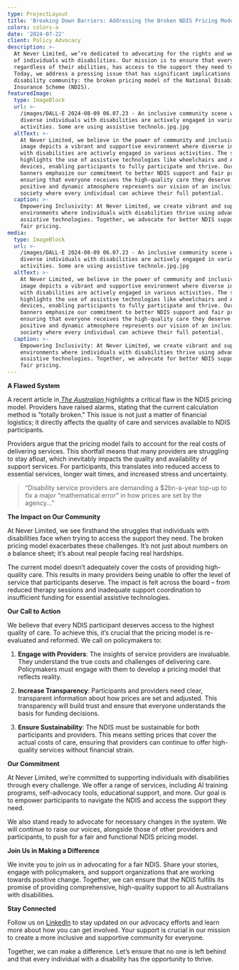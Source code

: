 ```yaml
---
type: ProjectLayout
title: 'Breaking Down Barriers: Addressing the Broken NDIS Pricing Model'
colors: colors-a
date: '2024-07-22'
client: Policy Advocacy
description: >-
  At Never Limited, we’re dedicated to advocating for the rights and well-being
  of individuals with disabilities. Our mission is to ensure that everyone,
  regardless of their abilities, has access to the support they need to thrive.
  Today, we address a pressing issue that has significant implications for the
  disability community: the broken pricing model of the National Disability
  Insurance Scheme (NDIS).
featuredImage:
  type: ImageBlock
  url: >-
    /images/DALL·E 2024-08-09 06.07.23 - An inclusive community scene where
    diverse individuals with disabilities are actively engaged in various
    activities. Some are using assistive technolo.jpg.jpg
  altText: >-
    At Never Limited, we believe in the power of community and inclusivity. This
    image depicts a vibrant and supportive environment where diverse individuals
    with disabilities are actively engaged in various activities. The scene
    highlights the use of assistive technologies like wheelchairs and AI-powered
    devices, enabling participants to fully participate and thrive. Our advocacy
    banners emphasize our commitment to better NDIS support and fair pricing,
    ensuring that everyone receives the high-quality care they deserve. This
    positive and dynamic atmosphere represents our vision of an inclusive
    society where every individual can achieve their full potential.
  caption: >-
    Empowering Inclusivity: At Never Limited, we create vibrant and supportive
    environments where individuals with disabilities thrive using advanced
    assistive technologies. Together, we advocate for better NDIS support and
    fair pricing.
media:
  type: ImageBlock
  url: >-
    /images/DALL·E 2024-08-09 06.07.23 - An inclusive community scene where
    diverse individuals with disabilities are actively engaged in various
    activities. Some are using assistive technolo.jpg.jpg
  altText: >-
    At Never Limited, we believe in the power of community and inclusivity. This
    image depicts a vibrant and supportive environment where diverse individuals
    with disabilities are actively engaged in various activities. The scene
    highlights the use of assistive technologies like wheelchairs and AI-powered
    devices, enabling participants to fully participate and thrive. Our advocacy
    banners emphasize our commitment to better NDIS support and fair pricing,
    ensuring that everyone receives the high-quality care they deserve. This
    positive and dynamic atmosphere represents our vision of an inclusive
    society where every individual can achieve their full potential.
  caption: >-
    Empowering Inclusivity: At Never Limited, we create vibrant and supportive
    environments where individuals with disabilities thrive using advanced
    assistive technologies. Together, we advocate for better NDIS support and
    fair pricing.
---
```

**A Flawed System**

A recent article in[ *The Australian* ](https://www.theaustralian.com.au/nation/politics/calculation-on-ndis-price-totally-broken-say-providers/news-story/9558dddb5754640087176bc1e1878c9f)highlights a critical flaw in the NDIS pricing model. Providers have raised alarms, stating that the current calculation method is "totally broken." This issue is not just a matter of financial logistics; it directly affects the quality of care and services available to NDIS participants.

Providers argue that the pricing model fails to account for the real costs of delivering services. This shortfall means that many providers are struggling to stay afloat, which inevitably impacts the quality and availability of support services. For participants, this translates into reduced access to essential services, longer wait times, and increased stress and uncertainty.

> “Disability service providers are demanding a $2bn-a-year top-up to fix a major “mathematical error” in how prices are set by the agency...”

**The Impact on Our Community**

At Never Limited, we see firsthand the struggles that individuals with disabilities face when trying to access the support they need. The broken pricing model exacerbates these challenges. It’s not just about numbers on a balance sheet; it’s about real people facing real hardships.

The current model doesn’t adequately cover the costs of providing high-quality care. This results in many providers being unable to offer the level of service that participants deserve. The impact is felt across the board – from reduced therapy sessions and inadequate support coordination to insufficient funding for essential assistive technologies.

**Our Call to Action**

We believe that every NDIS participant deserves access to the highest quality of care. To achieve this, it’s crucial that the pricing model is re-evaluated and reformed. We call on policymakers to:

1.  **Engage with Providers**: The insights of service providers are invaluable. They understand the true costs and challenges of delivering care. Policymakers must engage with them to develop a pricing model that reflects reality.

2.  **Increase Transparency**: Participants and providers need clear, transparent information about how prices are set and adjusted. This transparency will build trust and ensure that everyone understands the basis for funding decisions.

3.  **Ensure Sustainability**: The NDIS must be sustainable for both participants and providers. This means setting prices that cover the actual costs of care, ensuring that providers can continue to offer high-quality services without financial strain.

**Our Commitment**

At Never Limited, we’re committed to supporting individuals with disabilities through every challenge. We offer a range of services, including AI training programs, self-advocacy tools, educational support, and more. Our goal is to empower participants to navigate the NDIS and access the support they need.

We also stand ready to advocate for necessary changes in the system. We will continue to raise our voices, alongside those of other providers and participants, to push for a fair and functional NDIS pricing model.

**Join Us in Making a Difference**

We invite you to join us in advocating for a fair NDIS. Share your stories, engage with policymakers, and support organizations that are working towards positive change. Together, we can ensure that the NDIS fulfills its promise of providing comprehensive, high-quality support to all Australians with disabilities.

**Stay Connected**

Follow us on [LinkedIn](https://www.linkedin.com/company/never-org-au) to stay updated on our advocacy efforts and learn more about how you can get involved. Your support is crucial in our mission to create a more inclusive and supportive community for everyone.

Together, we can make a difference. Let’s ensure that no one is left behind and that every individual with a disability has the opportunity to thrive.
